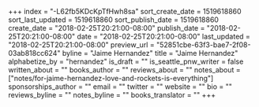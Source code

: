 +++
index = "-L62fb5KDcKpTfHwh8sa"
sort_create_date = 1519618860
sort_last_updated = 1519618860
sort_publish_date = 1519618860
create_date = "2018-02-25T20:21:00-08:00"
publish_date = "2018-02-25T20:21:00-08:00"
date = "2018-02-25T20:21:00-08:00"
last_updated = "2018-02-25T20:21:00-08:00"
preview_url = "52851cbe-63f3-bae7-2f08-03ab818cc624"
byline = "Jaime Hernandez"
title = "Jaime Hernandez"
alphabetize_by = "hernandez"
is_draft = ""
is_seattle_pnw_writer = false
written_about = ""
books_author = ""
reviews_about = ""
notes_about = ["notes/for-jaime-hernandez-love-and-rockets-is-everything"]
sponsorships_author = ""
email = ""
twitter = ""
website = ""
bio = ""
reviews_byline = ""
notes_byline = ""
books_translator = ""
+++
